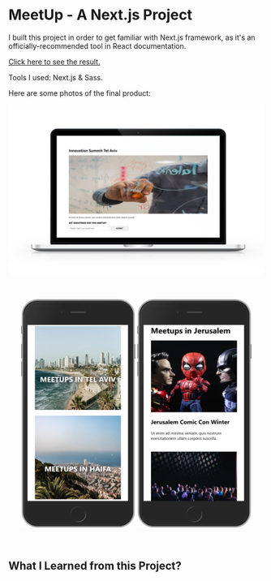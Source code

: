 # MeetUp - A Next.js Project

I built this project in order to get familiar with Next.js framework, as it's an officially-recommended tool in React documentation.

<a href="">Click here to see the result.</a>

Tools I used: Next.js & Sass.

Here are some photos of the final product:

![Desktop-View](/src/assets/images/screenshots/1.png "Desktop-View")

<br>

<p align="center">
   <img src="./src/assets/images/screenshots/2.png" width="225px" height="450px" title="Article" /> 
   <img src="./src/assets/images/screenshots/3.png" width="225px" height="450px" title="Hamburger menu opened"/>
</p>
   <br/>

## What I Learned from this Project?
